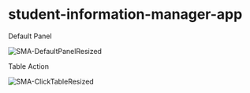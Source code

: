 # student-information-manager-app

Default Panel

![SMA-DefaultPanelResized](https://user-images.githubusercontent.com/116001246/212942442-54637004-f1f1-4c94-baa2-3c8267fb40a1.jpg)

Table Action

![SMA-ClickTableResized](https://user-images.githubusercontent.com/116001246/212942652-e28c2ea5-eba5-4c75-8553-541a8022256a.jpg)


